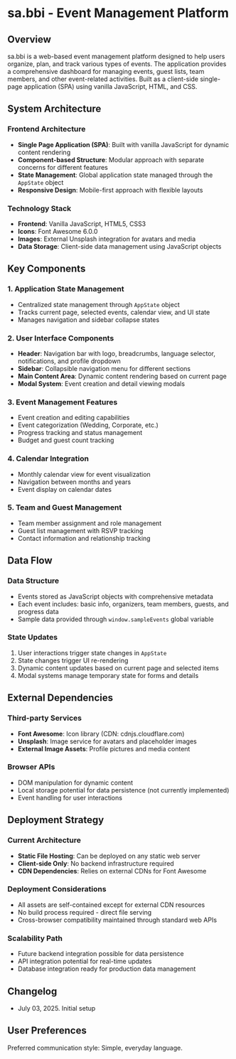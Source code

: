 # sa.bbi - Event Management Platform

## Overview

sa.bbi is a web-based event management platform designed to help users organize, plan, and track various types of events. The application provides a comprehensive dashboard for managing events, guest lists, team members, and other event-related activities. Built as a client-side single-page application (SPA) using vanilla JavaScript, HTML, and CSS.

## System Architecture

### Frontend Architecture
- **Single Page Application (SPA)**: Built with vanilla JavaScript for dynamic content rendering
- **Component-based Structure**: Modular approach with separate concerns for different features
- **State Management**: Global application state managed through the `AppState` object
- **Responsive Design**: Mobile-first approach with flexible layouts

### Technology Stack
- **Frontend**: Vanilla JavaScript, HTML5, CSS3
- **Icons**: Font Awesome 6.0.0
- **Images**: External Unsplash integration for avatars and media
- **Data Storage**: Client-side data management using JavaScript objects

## Key Components

### 1. Application State Management
- Centralized state management through `AppState` object
- Tracks current page, selected events, calendar view, and UI state
- Manages navigation and sidebar collapse states

### 2. User Interface Components
- **Header**: Navigation bar with logo, breadcrumbs, language selector, notifications, and profile dropdown
- **Sidebar**: Collapsible navigation menu for different sections
- **Main Content Area**: Dynamic content rendering based on current page
- **Modal System**: Event creation and detail viewing modals

### 3. Event Management Features
- Event creation and editing capabilities
- Event categorization (Wedding, Corporate, etc.)
- Progress tracking and status management
- Budget and guest count tracking

### 4. Calendar Integration
- Monthly calendar view for event visualization
- Navigation between months and years
- Event display on calendar dates

### 5. Team and Guest Management
- Team member assignment and role management
- Guest list management with RSVP tracking
- Contact information and relationship tracking

## Data Flow

### Data Structure
- Events stored as JavaScript objects with comprehensive metadata
- Each event includes: basic info, organizers, team members, guests, and progress data
- Sample data provided through `window.sampleEvents` global variable

### State Updates
1. User interactions trigger state changes in `AppState`
2. State changes trigger UI re-rendering
3. Dynamic content updates based on current page and selected items
4. Modal systems manage temporary state for forms and details

## External Dependencies

### Third-party Services
- **Font Awesome**: Icon library (CDN: cdnjs.cloudflare.com)
- **Unsplash**: Image service for avatars and placeholder images
- **External Image Assets**: Profile pictures and media content

### Browser APIs
- DOM manipulation for dynamic content
- Local storage potential for data persistence (not currently implemented)
- Event handling for user interactions

## Deployment Strategy

### Current Architecture
- **Static File Hosting**: Can be deployed on any static web server
- **Client-side Only**: No backend infrastructure required
- **CDN Dependencies**: Relies on external CDNs for Font Awesome

### Deployment Considerations
- All assets are self-contained except for external CDN resources
- No build process required - direct file serving
- Cross-browser compatibility maintained through standard web APIs

### Scalability Path
- Future backend integration possible for data persistence
- API integration potential for real-time updates
- Database integration ready for production data management

## Changelog

- July 03, 2025. Initial setup

## User Preferences

Preferred communication style: Simple, everyday language.